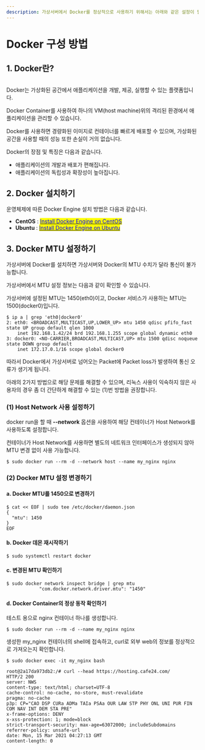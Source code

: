 ```yaml
---
description: 가상서버에서 Docker를 정상적으로 사용하기 위해서는 아래와 같은 설정이 필요합니다.
---
```


# Docker 구성 방법

## 1. Docker란?

<figure><img src="https://filesystem.cafe24.com/hosting/cloud_service/2021/03/12/36e485be398b33887ecefe6aa2688f3f_1615538493.PNG" alt=""><figcaption></figcaption></figure>

Docker는 가상화된 공간에서 애플리케이션을 개발, 제공, 실행할 수 있는 플랫폼입니다.

Docker Container를 사용하여 하나의 VM(host machine)위의 격리된 환경에서 애플리케이션을 관리할 수 있습니다.

Docker를 사용하면 경량화된 이미지로 컨테이너를 빠르게 배포할 수 있으며, 가상화된 공간을 사용할 때의 성능 또한 손실이 거의 없습니다.

Docker의 장점 및 특징은 다음과 같습니다.

* 애플리케이션의 개발과 배포가 편해집니다.
* 애플리케이션의 독립성과 확장성이 높아집니다.







## 2. Docker 설치하기

운영체제에 따른 Docker Engine 설치 방법은 다음과 같습니다.

* **CentOS** : [<mark style="color:blue;">Install Docker Engine on CentOS</mark>](https://docs.docker.com/engine/install/centos/#install-using-the-repository)<mark style="color:blue;"></mark>
* **Ubuntu**  : [<mark style="color:blue;">Install Docker Engine on Ubuntu</mark>](https://docs.docker.com/engine/install/ubuntu/)<mark style="color:blue;"></mark>







## 3. Docker MTU 설정하기

가상서버에 Docker를 설치하면 가상서버와 Docker의 MTU 수치가 달라 통신이 불가능합니다.

가상서버에서 MTU 설정 정보는 다음과 같이 확인할 수 있습니다.

가상서버에 설정된 MTU는 1450(eth0)이고, Docker 서비스가 사용하는 MTU는 1500(docker0)입니다.

```shell-session
$ ip a | grep 'eth0|docker0'
2: eth0: <BROADCAST,MULTICAST,UP,LOWER_UP> mtu 1450 qdisc pfifo_fast state UP group default qlen 1000
    inet 192.168.1.42/24 brd 192.168.1.255 scope global dynamic eth0
3: docker0: <NO-CARRIER,BROADCAST,MULTICAST,UP> mtu 1500 qdisc noqueue state DOWN group default
    inet 172.17.0.1/16 scope global docker0
```

따라서 Docker에서 가상서버로 넘어오는 Packet에 Packet loss가 발생하여 통신 오류가 생기게 됩니다.

아래의 2가지 방법으로 해당 문제를 해결할 수 있으며, 리눅스 사용이 익숙하지 않은 사용자의 경우 좀 더 간단하게 해결할 수 있는 (1)번 방법을 권장합니다.

### (1) Host Network 사용 설정하기

docker run을 할 때 **--network** 옵션을 사용하여 해당 컨테이너가 Host Network를 사용하도록 설정합니다.

컨테이너가 Host Network를 사용하면 별도의 네트워크 인터페이스가 생성되지 않아 MTU 변경 없이 사용 가능합니다.

```shell-session
$ sudo docker run --rm -d --network host --name my_nginx nginx
```





### (2) Docker MTU 설정 변경하기

#### a. Docker MTU를 1450으로 변경하기

```shell-session
$ cat << EOF | sudo tee /etc/docker/daemon.json
{
  "mtu": 1450
}
EOF
```



#### b. Docker 데몬 재시작하기

```shell-session
$ sudo systemctl restart docker
```



#### c. 변경된 MTU 확인하기

```shell-session
$ sudo docker network inspect bridge | grep mtu
            "com.docker.network.driver.mtu": "1450"
```



#### d. Docker  Container의 정상 동작 확인하기

테스트 용으로 nginx 컨테이너 하나를 생성합니다.

```shell-session
$ sudo docker run --rm -d --name my_nginx nginx
```

생성한 my\_nginx 컨테이너의 shell에 접속하고, curl로 외부 web의 정보를 정상적으로 가져오는지 확인합니다.

```shell-session
$ sudo docker exec -it my_nginx bash

root@2a17da973db2:/# curl --head https://hosting.cafe24.com/
HTTP/2 200
server: NWS
content-type: text/html; charset=UTF-8
cache-control: no-cache, no-store, must-revalidate
pragma: no-cache
p3p: CP="CAO DSP CURa ADMa TAIa PSAa OUR LAW STP PHY ONL UNI PUR FIN COM NAV INT DEM STA PRE"
x-frame-options: DENY
x-xss-protection: 1; mode=block
strict-transport-security: max-age=63072000; includeSubdomains
referrer-policy: unsafe-url
date: Mon, 15 Mar 2021 04:27:13 GMT
content-length: 0
```

